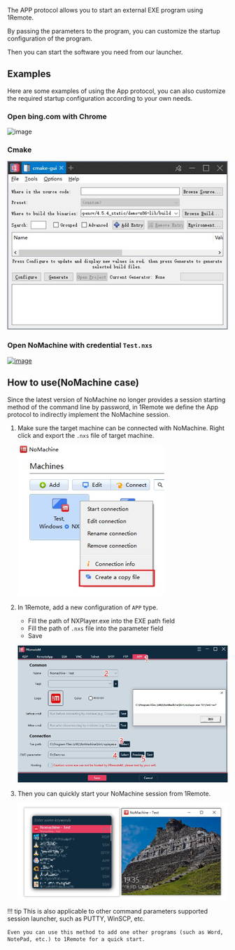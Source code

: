 The APP protocol allows you to start an external EXE program using 1Remote.

By passing the parameters to the program, you can customize the startup configuration of the program.

Then you can start the software you need from our launcher.

## Examples

Here are some examples of using the App protocol, you can also customize the required startup configuration according to your own needs.

### Open bing.com with Chrome

![image](https://user-images.githubusercontent.com/10143738/141422024-0600d2ba-03e1-4633-acf6-e3777ca5ed27.png)

### Cmake

![cmake](img/cmake.jpg)

### Open NoMachine with credential `Test.nxs`

[![image](https://user-images.githubusercontent.com/10143738/141422142-f2762440-edca-4e01-bf5f-85bb454c263b.png)](./Protocol:-APP:-NoMachine)

## How to use(NoMachine case)

Since the latest version of NoMachine no longer provides a session starting method of the command line by password, in 1Remote we define the App protocol to indirectly implement the NoMachine session.

1. Make sure the target machine can be connected with NoMachine. Right click and export the `.nxs` file of target machine.

    ![](https://raw.githubusercontent.com/1Remote/1Remote/Doc/DocPic/NoMachine/1.jpg)

2. In 1Remote, add a new configuration of `APP` type.
   - Fill the path of NXPlayer.exe into the EXE path field
   - Fill the path of `.nxs` file into the parameter field
   - Save

    ![](https://raw.githubusercontent.com/1Remote/1Remote/Doc/DocPic/NoMachine/2.jpg)

3. Then you can quickly start your NoMachine session from 1Remote.

    ![](https://raw.githubusercontent.com/1Remote/1Remote/Doc/DocPic/NoMachine/3.jpg)

!!! tip
    This is also applicable to other command parameters supported session launcher, such as PUTTY, WinSCP, etc.

    Even you can use this method to add one other programs (such as Word, NotePad, etc.) to 1Remote for a quick start.
